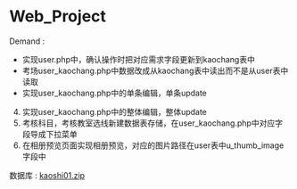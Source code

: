 # Web_Project

Demand :
 * 实现user.php中，确认操作时把对应需求字段更新到kaochang表中
 * 考场user_kaochang.php中数据改成从kaochang表中读出而不是从user表中读取
 * 实现user_kaochang.php中的单条编辑，单条update
 4. 实现user_kaochang.php中的整体编辑，整体update
 5. 考核科目，考核教室选线新建数据表存储，在user_kaochang.php中对应字段导成下拉菜单
 6. 在相册预览页面实现相册预览，对应的图片路径在user表中u_thumb_image字段中

数据库 : <a href="http://172.30.87.177:8080/kaoshi01.zip">kaoshi01.zip</a>
